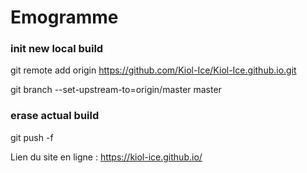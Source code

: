 # Emogramme

### init new local build
git remote add origin https://github.com/Kiol-Ice/Kiol-Ice.github.io.git

git branch --set-upstream-to=origin/master master

### erase actual build
git push -f


Lien du site en ligne : https://kiol-ice.github.io/